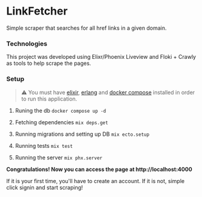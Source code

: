 # LinkFetcher

Simple scraper that searches for all href links in a given domain.

### Technologies
This project was developed using Elixr/Phoenix Liveview and Floki + Crawly as tools to help scrape the pages.

### Setup

> ⚠️ You must have [elixir](https://github.com/asdf-vm/asdf-elixir), [erlang](https://github.com/asdf-vm/asdf-erlang) and [docker compose](https://docs.docker.com/compose/gettingstarted/) installed in order to run this application.

1. Runing the db
`docker compose up -d`

2. Fetching dependencies
`mix deps.get`

3. Running migrations and setting up DB
`mix ecto.setup`

4. Running tests
`mix test`

5. Running the server
`mix phx.server`

**Congratulations! Now you can access the page at http://localhost:4000**

If it is your first time, you'll have to create an account. If it is not, simple click signin and start scraping!
